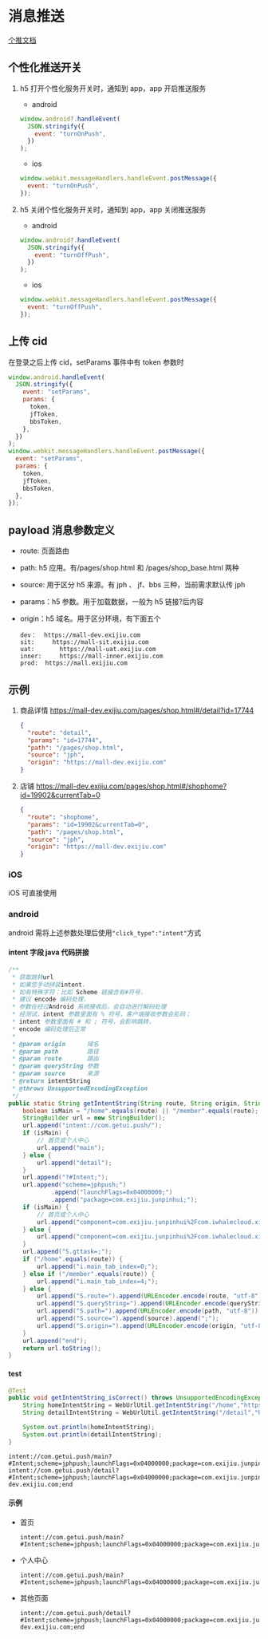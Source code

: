 # 消息推送

[个推文档](https://docs.getui.com/getui/server/rest_v2/common_args/?id=doc-title-6)

## 个性化推送开关

1. h5 打开个性化服务开关时，通知到 app，app 开启推送服务

   - android

   ```javascript
   window.android?.handleEvent(
     JSON.stringify({
       event: "turnOnPush",
     })
   );
   ```

   - ios

   ```javascript
   window.webkit.messageHandlers.handleEvent.postMessage({
     event: "turnOnPush",
   });
   ```

2. h5 关闭个性化服务开关时，通知到 app，app 关闭推送服务

   - android

   ```javascript
   window.android?.handleEvent(
     JSON.stringify({
       event: "turnOffPush",
     })
   );
   ```

   - ios

   ```javascript
   window.webkit.messageHandlers.handleEvent.postMessage({
     event: "turnOffPush",
   });
   ```

## 上传 cid

在登录之后上传 cid，setParams 事件中有 token 参数时

```javascript
window.android.handleEvent(
  JSON.stringify({
    event: "setParams",
    params: {
      token,
      jfToken,
      bbsToken,
    },
  })
);
window.webkit.messageHandlers.handleEvent.postMessage({
  event: "setParams",
  params: {
    token,
    jfToken,
    bbsToken,
  },
});
```

## payload 消息参数定义

- route: 页面路由
- path: h5 应用。有/pages/shop.html 和 /pages/shop_base.html 两种
- source: 用于区分 h5 来源。有 jph 、 jf、bbs 三种，当前需求默认传 jph
- params：h5 参数。用于加载数据，一般为 h5 链接?后内容
- origin：h5 域名。用于区分环境，有下面五个

  ```text
  dev：	https://mall-dev.exijiu.com
  sit:     https://mall-sit.exijiu.com
  uat:   	 https://mall-uat.exijiu.com
  inner:	 https://mall-inner.exijiu.com
  prod:	 https://mall.exijiu.com
  ```

## 示例

1. 商品详情 https://mall-dev.exijiu.com/pages/shop.html#/detail?id=17744

   ```json
   {
     "route": "detail",
     "params": "id=17744",
     "path": "/pages/shop.html",
     "source": "jph",
     "origin": "https://mall-dev.exijiu.com"
   }
   ```

2. 店铺 https://mall-dev.exijiu.com/pages/shop.html#/shophome?id=19902&currentTab=0

   ```json
   {
     "route": "shophome",
     "params": "id=19902&currentTab=0",
     "path": "/pages/shop.html",
     "source": "jph",
     "origin": "https://mall-dev.exijiu.com"
   }
   ```

### iOS

iOS 可直接使用

### android

android 需将上述参数处理后使用`"click_type":"intent"`方式

#### intent 字段 java 代码拼接

```java
/**
 * 获取跳转url
 * 如果您手动拼装intent，
 * 如有特殊字符：比如 Scheme 链接含有#符号，
 * 建议 encode 编码处理，
 * 参数在经过Android 系统接收后，会自动进行解码处理
 * 经测试，intent 参数里面有 % 符号，客户端接收参数会乱码；
 * intent 参数里面有 # 和 ; 符号，会影响跳转，
 * encode 编码处理后正常
 *
 * @param origin      域名
 * @param path        路径
 * @param route       路由
 * @param queryString 参数
 * @param source      来源
 * @return intentString
 * @throws UnsupportedEncodingException
 */
public static String getIntentString(String route, String origin, String path, String queryString, String source) throws UnsupportedEncodingException {
    boolean isMain = "/home".equals(route) || "/member".equals(route);
    StringBuilder url = new StringBuilder();
    url.append("intent://com.getui.push/");
    if (isMain) {
        // 首页或个人中心
        url.append("main");
    } else {
        url.append("detail");
    }
    url.append("?#Intent;");
    url.append("scheme=jphpush;")
            .append("launchFlags=0x04000000;")
            .append("package=com.exijiu.junpinhui;");
    if (isMain) {
        // 首页或个人中心
        url.append("component=com.exijiu.junpinhui%2Fcom.iwhalecloud.xijiu.pages.main.MainActivity;");
    } else {
        url.append("component=com.exijiu.junpinhui%2Fcom.iwhalecloud.xijiu.pages.other.PushActivity;");
    }
    url.append("S.gttask=;");
    if ("/home".equals(route)) {
        url.append("i.main_tab_index=0;");
    } else if ("/member".equals(route)) {
        url.append("i.main_tab_index=4;");
    } else {
        url.append("S.route=").append(URLEncoder.encode(route, "utf-8")).append(";");
        url.append("S.queryString=").append(URLEncoder.encode(queryString, "utf-8")).append(";");
        url.append("S.path=").append(URLEncoder.encode(path, "utf-8")).append(";");
        url.append("S.source=").append(source).append(";");
        url.append("S.origin=").append(URLEncoder.encode(origin, "utf-8")).append(";");
    }
    url.append("end");
    return url.toString();
}
```

#### test

```java
@Test
public void getIntentString_isCorrect() throws UnsupportedEncodingException {
    String homeIntentString = WebUrlUtil.getIntentString("/home","https://mall-dev.exijiu.com",PageJumpConstant.SHOP, "","bbs");
    String detailIntentString = WebUrlUtil.getIntentString("/detail","https://mall-dev.exijiu.com",PageJumpConstant.SHOP, "id=17741","bbs");

    System.out.println(homeIntentString);
    System.out.println(detailIntentString);
}
```

```text
intent://com.getui.push/main?#Intent;scheme=jphpush;launchFlags=0x04000000;package=com.exijiu.junpinhui;component=com.exijiu.junpinhui%2Fcom.iwhalecloud.xijiu.pages.main.MainActivity;S.gttask=;i.main_tab_index=0;end
intent://com.getui.push/detail?#Intent;scheme=jphpush;launchFlags=0x04000000;package=com.exijiu.junpinhui;component=com.exijiu.junpinhui%2Fcom.iwhalecloud.xijiu.pages.other.PushActivity;S.gttask=;S.route=%2Fdetail;S.queryString=id%3D17741;S.path=%2Fpages%2Fshop.html;S.source=bbs;S.origin=https%3A%2F%2Fmall-dev.exijiu.com;end
```

#### 示例

- 首页

  ```text
  intent://com.getui.push/main?#Intent;scheme=jphpush;launchFlags=0x04000000;package=com.exijiu.junpinhui;component=com.exijiu.junpinhui%2Fcom.iwhalecloud.xijiu.pages.main.MainActivity;S.gttask=;i.main_tab_index=0;end
  ```

- 个人中心

  ```text
  intent://com.getui.push/main?#Intent;scheme=jphpush;launchFlags=0x04000000;package=com.exijiu.junpinhui;component=com.exijiu.junpinhui%2Fcom.iwhalecloud.xijiu.pages.main.MainActivity;S.gttask=;i.main_tab_index=4;end
  ```

- 其他页面

  ```text
  intent://com.getui.push/detail?#Intent;scheme=jphpush;launchFlags=0x04000000;package=com.exijiu.junpinhui;component=com.exijiu.junpinhui%2Fcom.iwhalecloud.xijiu.push.PushActivity;S.gttask=;S.route=%2Fdetail;S.queryString=id%3D17744;S.path=%2Fpages%2Fshop.html;S.source=jph;S.origin=https%3A%2F%2Fmall-dev.exijiu.com;end
  ```
